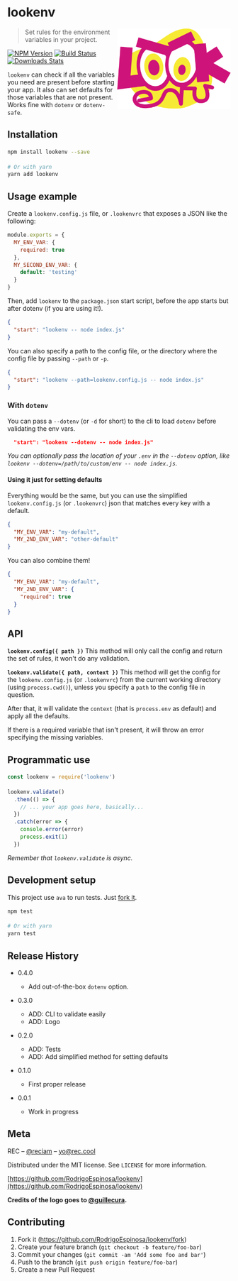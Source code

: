 # lookenv

<img alt="lookenv" title="lookenv" width="256" src="https://github.com/RodrigoEspinosa/lookenv/blob/82e61a67e8f1d5fee0eb95cbbc0327dac74254f7/lookenv.png" align="right" />

> Set rules for the environment variables in your project.

[![NPM Version][npm-image]][npm-url]
[![Build Status][travis-image]][travis-url]
[![Downloads Stats][npm-downloads]][npm-url]

`lookenv` can check if all the variables you need are present before starting your app. It also can set defaults for those variables that are not present. Works fine with `dotenv` or `dotenv-safe`.


## Installation


```sh
npm install lookenv --save

# Or with yarn
yarn add lookenv
```

## Usage example

Create a `lookenv.config.js` file, or `.lookenvrc` that exposes a JSON like the following:

```js
module.exports = {
  MY_ENV_VAR: {
    required: true
  },
  MY_SECOND_ENV_VAR: {
    default: 'testing'
  }
}
```

Then, add `lookenv` to the `package.json` start script, before the app starts but after dotenv (if you are using it!).

```json
{
  "start": "lookenv -- node index.js"
}
```

You can also specify a path to the config file, or the directory where the config file by passing `--path` or `-p`.

```json
{
  "start": "lookenv --path=lookenv.config.js -- node index.js"
}
```

### With `dotenv`

You can pass a `--dotenv` (or `-d` for short) to the cli to load `dotenv` before
validating the env vars.

```json
  "start": "lookenv --dotenv -- node index.js"
```

_You can optionally pass the location of your `.env` in the `--dotenv` option,
like `lookenv --dotenv=/path/to/custom/env -- node index.js`._

<!--
  #### With `dotenv`

  If you have a file just for the `lookenv.validate` (as the example above), then you would need to set the `require('dotenv').config()` on the first line of both files, the `lookenv-validate.js` **and** the entry point of your app.

  ```js
  require('dotenv').config()

  lookenv.validate()
    .then(() => {
      process.exit(0)
    })
    .catch(error => {
      console.error(error)

      process.exit(1)
    })
  ```

  #### With `dotenv-safe`

  `dotenv-safe` will take care of the required ENV VARS from the `.env.example.js`, you can setup extra required variables or use `lookenv` just for setting defaults. That's actually encourage as a transition.

  The code would look the same as "With `dotenv`" but replacing `dotenv` with `dotenv-safe`.
-->

#### Using it just for setting defaults

Everything would be the same, but you can use the simplified `lookenv.config.js` (or `.lookenvrc`) json that matches every key with a default.

```json
{
  "MY_ENV_VAR": "my-default",
  "MY_2ND_ENV_VAR": "other-default"
}
```

You can also combine them!

```json
{
  "MY_ENV_VAR": "my-default",
  "MY_2ND_ENV_VAR": {
    "required": true
  }
}
```

## API

**`lookenv.config({ path })`**
This method will only call the config and return the set of rules, it won't do any validation.

**`lookenv.validate({ path, context })`**
This method will get the config for the `lookenv.config.js` (or `.lookenvrc`) from the current working directory (using `process.cwd()`), unless you specify a `path` to the config file in question.

After that, it will validate the `context` (that is `process.env` as default) and apply all the defaults.

If there is a required variable that isn't present, it will throw an error specifying the missing variables.


## Programmatic use

```js
const lookenv = require('lookenv')

lookenv.validate()
  .then(() => {
    // ... your app goes here, basically...
  })
  .catch(error => {
    console.error(error)
    process.exit(1)
  })
```

_Remember that `lookenv.validate` is async._

## Development setup

This project use `ava` to run tests. Just [fork it](https://github.com/RodrigoEspinosa/lookenv/fork).

```sh
npm test

# Or with yarn
yarn test
```

## Release History

* 0.4.0
    * Add out-of-the-box `dotenv` option.

* 0.3.0
    * ADD: CLI to validate easily
    * ADD: Logo

* 0.2.0
    * ADD: Tests
    * ADD: Add simplified method for setting defaults
* 0.1.0
    * First proper release
* 0.0.1
    * Work in progress

## Meta

REC – [@reciam](https://twitter.com/reciam) – yo@rec.cool

Distributed under the MIT license. See ``LICENSE`` for more information.

[https://github.com/RodrigoEspinosa/lookenv](https://github.com/RodrigoEspinosa/lookenv)

**Credits of the logo goes to [@guillecura](http://guillecura.co/).**

## Contributing

1. Fork it (<https://github.com/RodrigoEspinosa/lookenv/fork>)
2. Create your feature branch (`git checkout -b feature/foo-bar`)
3. Commit your changes (`git commit -am 'Add some foo and bar'`)
4. Push to the branch (`git push origin feature/foo-bar`)
5. Create a new Pull Request

<!-- Markdown link & img dfn's -->
[npm-image]: https://img.shields.io/npm/v/lookenv.svg?style=flat-square
[npm-url]: https://npmjs.org/package/lookenv
[npm-downloads]: https://img.shields.io/npm/dm/lookenv.svg?style=flat-square
[travis-image]: https://img.shields.io/travis/RodrigoEspinosa/lookenv/master.svg?style=flat-square
[travis-url]: https://travis-ci.org/RodrigoEspinosa/lookenv
